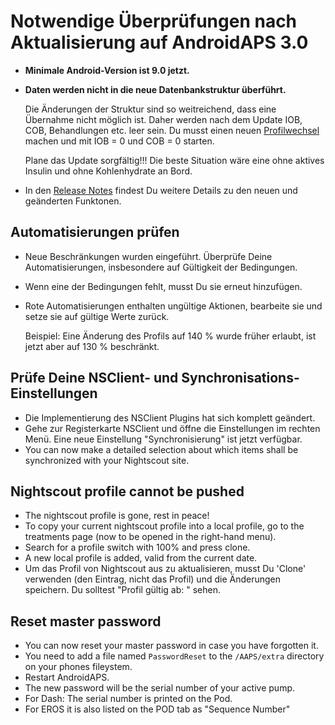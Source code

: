 # Notwendige Überprüfungen nach Aktualisierung auf AndroidAPS 3.0

* **Minimale Android-Version ist 9.0 jetzt.**
* **Daten werden nicht in die neue Datenbankstruktur überführt.**

  Die Änderungen der Struktur sind so weitreichend, dass eine Übernahme nicht möglich ist. Daher werden nach dem Update IOB, COB, Behandlungen etc. leer sein. Du musst einen neuen [Profilwechsel](../Usage/Profiles) machen und mit IOB = 0 und COB = 0 starten.

  Plane das Update sorgfältig!!! Die beste Situation wäre eine ohne aktives Insulin und ohne Kohlenhydrate an Bord.

* In den [Release Notes](../Installing-AndroidAPS/Releasenotes) findest Du weitere Details zu den neuen und geänderten Funktonen.


## Automatisierungen prüfen

* Neue Beschränkungen wurden eingeführt. Überprüfe Deine Automatisierungen, insbesondere auf Gültigkeit der Bedingungen.
* Wenn eine der Bedingungen fehlt, musst Du sie erneut hinzufügen.
* Rote Automatisierungen enthalten ungültige Aktionen, bearbeite sie und setze sie auf gültige Werte zurück.

  Beispiel: Eine Änderung des Profils auf 140 % wurde früher erlaubt, ist jetzt aber auf 130 % beschränkt.

## Prüfe Deine NSClient- und Synchronisations-Einstellungen

* Die Implementierung des NSClient Plugins hat sich komplett geändert.
* Gehe zur Registerkarte NSClient und öffne die Einstellungen im rechten Menü. Eine neue Einstellung "Synchronisierung" ist jetzt verfügbar.
* You can now make a detailed selection about which items shall be synchronized with your Nightscout site.

## Nightscout profile cannot be pushed
* The nightscout profile is gone, rest in peace!
* To copy your current nightscout profile into a local profile, go to the treatments page (now to be opened in the right-hand menu).
* Search for a profile switch with 100% and press clone.
* A new local profile is added, valid from the current date.
* Um das Profil von Nightscout aus zu aktualisieren, musst Du 'Clone' verwenden (den Eintrag, nicht das Profil) und die Änderungen speichern. Du solltest "Profil gültig ab: <aktuelles Datum>" sehen.

## Reset master password
* You can now reset your master password in case you have forgotten it.
* You need to add a file named `PasswordReset` to the `/AAPS/extra` directory on your phones fileystem.
* Restart AndroidAPS.
* The new password will be the serial number of your active pump.
* For Dash: The serial number is printed on the Pod.
* For EROS it is also listed on the POD tab as "Sequence Number"
